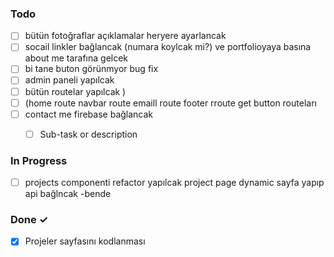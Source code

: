 
### Todo

- [ ] bütün fotoğraflar açıklamalar heryere ayarlancak 
- [ ] socail linkler bağlancak (numara koylcak mi?) ve portfolioyaya basına about me tarafına gelcek
- [ ] bi tane buton görünmyor bug fix
- [ ] admin paneli yapılcak
- [ ] bütün routelar yapılcak )
 - [ ] (home route navbar route emaill route footer rroute get button routeları
- [ ] contact me firebase bağlancak
  - [ ] Sub-task or description  
 

### In Progress

- [ ] projects componenti refactor yapılcak project page dynamic sayfa yapıp api bağlncak -bende 

### Done ✓

- [x] Projeler sayfasını kodlanması
